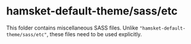 # hamsket-default-theme/sass/etc

This folder contains miscellaneous SASS files. Unlike `"hamsket-default-theme/sass/etc"`, these files
need to be used explicitly.
